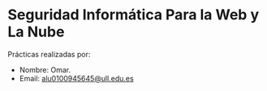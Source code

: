 # Seguridad Informática Para la Web y La Nube

Prácticas realizadas por:
  - Nombre: Omar.
  - Email: alu0100945645@ull.edu.es
